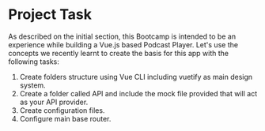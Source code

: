 # Project Task

As described on the initial section, this Bootcamp is intended to be an experience while building a Vue.js based Podcast Player. Let's use the concepts we recently learnt to create the basis for this app with the following tasks:

1. Create folders structure using Vue CLI including vuetify as main design system.
2. Create a folder called API and include the mock file provided that will act as your API provider.
3. Create configuration files.
4. Configure main base router.
